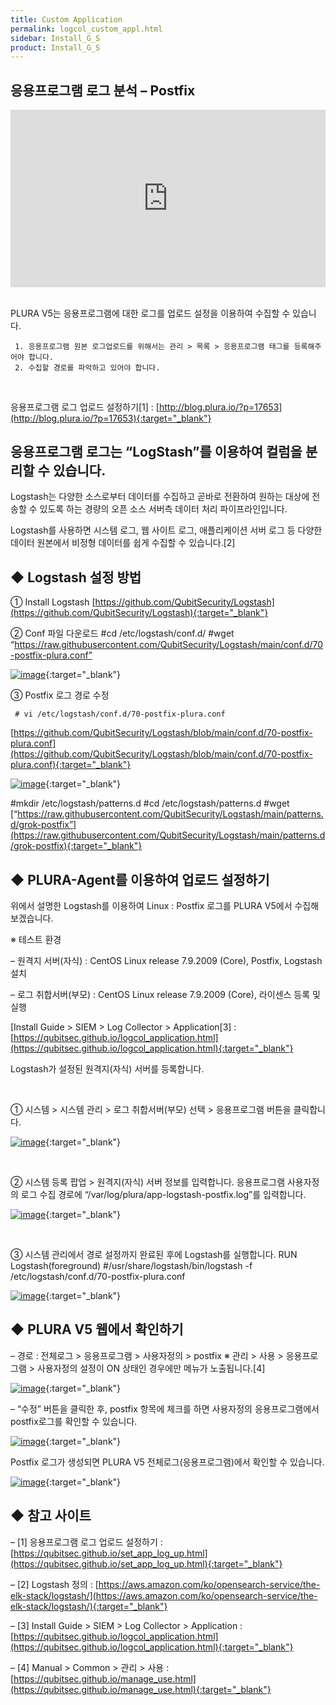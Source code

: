 ```yaml
---
title: Custom Application
permalink: logcol_custom_appl.html
sidebar: Install_G_S
product: Install_G_S
---
```


## 응용프로그램 로그 분석 – Postfix

<style>.embed-container { position: relative; padding-bottom: 56.25%; height: 0; overflow: hidden; max-width: 100%; } .embed-container iframe, .embed-container object, .embed-container embed { position: absolute; top: 0; left: 0; width: 100%; height: 100%; }</style><div class='embed-container'><iframe src='https://www.youtube.com/embed/YmWLsadlIdM' frameborder='0' allowfullscreen></iframe></div>

<br />

PLURA V5는 응용프로그램에 대한 로그를 업로드 설정을 이용하여 수집할 수 있습니다.

     1. 응용프로그램 원본 로그업로드를 위해서는 관리 > 목록 > 응용프로그램 태그를 등록해주어야 합니다.
     2. 수집할 경로를 파악하고 있어야 합니다.

<br />

응용프로그램 로그 업로드 설정하기[1] : [http://blog.plura.io/?p=17653](http://blog.plura.io/?p=17653){:target="_blank"}

## 응용프로그램 로그는 “LogStash”를 이용하여 컬럼을 분리할 수 있습니다.

Logstash는 다양한 소스로부터 데이터를 수집하고 곧바로 전환하여 원하는 대상에 전송할 수 있도록 하는 경량의 오픈 소스 서버측 데이터 처리 파이프라인입니다.

Logstash를 사용하면 시스템 로그, 웹 사이트 로그, 애플리케이션 서버 로그 등 다양한 데이터 원본에서 비정형 데이터를 쉽게 수집할 수 있습니다.[2]

## ◆ Logstash 설정 방법

① Install Logstash
[https://github.com/QubitSecurity/Logstash](https://github.com/QubitSecurity/Logstash){:target="_blank"}

② Conf 파일 다운로드
#cd /etc/logstash/conf.d/
#wget “https://raw.githubusercontent.com/QubitSecurity/Logstash/main/conf.d/70-postfix-plura.conf”

[![image](/docs/images/Ins_G/LogCol_Customapp/1.png)](/docs/images/Ins_G/LogCol_Customapp/1.png){:target="_blank"}

③ Postfix 로그 경로 수정

     # vi /etc/logstash/conf.d/70-postfix-plura.conf

[https://github.com/QubitSecurity/Logstash/blob/main/conf.d/70-postfix-plura.conf](https://github.com/QubitSecurity/Logstash/blob/main/conf.d/70-postfix-plura.conf){:target="_blank"}

[![image](/docs/images/Ins_G/LogCol_Customapp/2.png)](/docs/images/Ins_G/LogCol_Customapp/2.png){:target="_blank"}

#mkdir /etc/logstash/patterns.d
#cd /etc/logstash/patterns.d
#wget [“https://raw.githubusercontent.com/QubitSecurity/Logstash/main/patterns.d/grok-postfix”](https://raw.githubusercontent.com/QubitSecurity/Logstash/main/patterns.d/grok-postfix){:target="_blank"}

## ◆ PLURA-Agent를 이용하여 업로드 설정하기

위에서 설명한 Logstash를 이용하여 Linux : Postfix 로그를 PLURA V5에서 수집해보겠습니다.

※ 테스트 환경

– 원격지 서버(자식) : CentOS Linux release 7.9.2009 (Core), Postfix, Logstash 설치

– 로그 취합서버(부모) : CentOS Linux release 7.9.2009 (Core), 라이센스 등록 및 실행

[Install Guide > SIEM > Log Collector > Application[3] : [https://qubitsec.github.io/logcol_application.html](https://qubitsec.github.io/logcol_application.html){:target="_blank"}

Logstash가 설정된 원격지(자식) 서버를 등록합니다.

<br />

  ① 시스템  > 시스템 관리 > 로그 취합서버(부모) 선택 > 응용프로그램 버튼을 클릭합니다.  

[![image](/docs/images/Ins_G/LogCol_Customapp/3.png)](/docs/images/Ins_G/LogCol_Customapp/3.png){:target="_blank"}

<br />

  ② 시스템 등록 팝업 > 원격지(자식) 서버 정보를 입력합니다.
응용프로그램 사용자정의 로그 수집 경로에 “/var/log/plura/app-logstash-postfix.log”를 입력합니다.

[![image](/docs/images/Ins_G/LogCol_Customapp/4.png)](/docs/images/Ins_G/LogCol_Customapp/4.png){:target="_blank"}

<br />

 ③ 시스템 관리에서 경로 설정까지 완료된 후에 Logstash를 실행합니다.
 RUN Logstash(foreground)
 #/usr/share/logstash/bin/logstash -f /etc/logstash/conf.d/70-postfix-plura.conf    

[![image](/docs/images/Ins_G/LogCol_Customapp/5.png)](/docs/images/Ins_G/LogCol_Customapp/5.png){:target="_blank"}

## ◆ PLURA V5 웹에서 확인하기

– 경로 : 전체로그 > 응용프로그램 > 사용자정의 > postfix
※ 관리 > 사용 > 응용프로그램 > 사용자정의 설정이 ON 상태인 경우에만 메뉴가 노출됩니다.[4]

[![image](/docs/images/Ins_G/LogCol_Customapp/6.png)](/docs/images/Ins_G/LogCol_Customapp/6.png){:target="_blank"}

– “수정” 버튼을 클릭한 후, postfix 항목에 체크를 하면 사용자정의 응용프로그램에서 postfix로그를 확인할 수 있습니다.


[![image](/docs/images/Ins_G/LogCol_Customapp/7.png)](/docs/images/Ins_G/LogCol_Customapp/7.png){:target="_blank"}

Postfix 로그가 생성되면 PLURA V5 전체로그(응용프로그램)에서 확인할 수 있습니다.

[![image](/docs/images/Ins_G/LogCol_Customapp/8.png)](/docs/images/Ins_G/LogCol_Customapp/8.png){:target="_blank"}

## ◆ 참고 사이트
– [1] 응용프로그램 로그 업로드 설정하기 : [https://qubitsec.github.io/set_app_log_up.html](https://qubitsec.github.io/set_app_log_up.html){:target="_blank"}

– [2] Logstash 정의 : [https://aws.amazon.com/ko/opensearch-service/the-elk-stack/logstash/](https://aws.amazon.com/ko/opensearch-service/the-elk-stack/logstash/){:target="_blank"}

– [3] Install Guide > SIEM > Log Collector > Application : [https://qubitsec.github.io/logcol_application.html](https://qubitsec.github.io/logcol_application.html){:target="_blank"}

– [4] Manual > Common > 관리 > 사용 : [https://qubitsec.github.io/manage_use.html](https://qubitsec.github.io/manage_use.html){:target="_blank"}